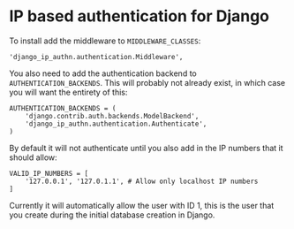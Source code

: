 # IP based authentication for Django #

To install add the middleware to `MIDDLEWARE_CLASSES`:

    'django_ip_authn.authentication.Middleware',

You also need to add the authentication backend to `AUTHENTICATION_BACKENDS`. This will probably not already exist, in which case you will want the entirety of this:

    AUTHENTICATION_BACKENDS = (
        'django.contrib.auth.backends.ModelBackend',
        'django_ip_authn.authentication.Authenticate',
    )

By default it will not authenticate until you also add in the IP numbers that it should allow:

    VALID_IP_NUMBERS = [
        '127.0.0.1', '127.0.1.1', # Allow only localhost IP numbers
    ]

Currently it will automatically allow the user with ID 1, this is the user that you create during the initial database creation in Django.

